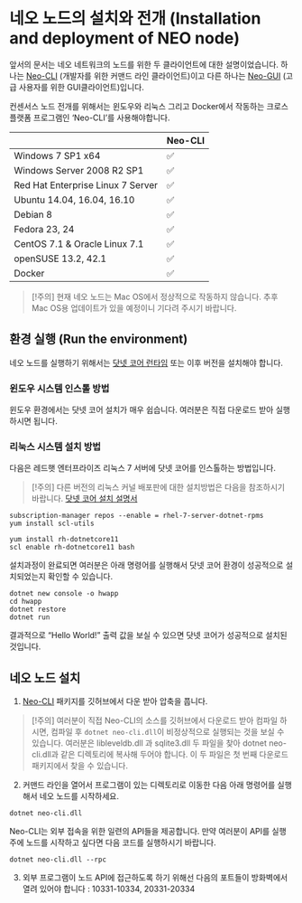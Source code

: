 # 네오 노드의 설치와 전개 (Installation and deployment of NEO node)

앞서의 문서는 네오 네트워크의 노드를 위한 두 클라이언트에 대한 설명이었습니다. 하나는 [Neo-CLI](https://github.com/neo-project/neo-cli/releases) (개발자를 위한 커맨드 라인 클라이언트)이고 다른 하나는 [Neo-GUI](https://github.com/neo-project/neo-gui/releases) (고급 사용자를 위한 GUI클라이언트)입니다. 

컨센서스 노드 전개를 위해서는 윈도우와 리눅스 그리고 Docker에서 작동하는 크로스 플랫폼 프로그램인 ‘Neo-CLI’를 사용해야합니다. 

|                                   | Neo-CLI |
| --------------------------------- | ----------------- |
| Windows 7 SP1 x64                 | ✅                 |
| Windows Server 2008 R2 SP1        | ✅                 |
| Red Hat Enterprise Linux 7 Server | ✅                 |
| Ubuntu 14.04, 16.04, 16.10        | ✅                 |
| Debian 8                          | ✅                 |
| Fedora 23, 24                     | ✅                 |
| CentOS 7.1 & Oracle Linux 7.1     | ✅                 |
| openSUSE 13.2, 42.1               | ✅                 |
| Docker                            | ✅                 |

> [!주의]
> 현재 네오 노드는 Mac OS에서 정상적으로 작동하지 않습니다. 추후 Mac OS용 업데이트가 있을 예정이니 기다려 주시기 바랍니다. 


## 환경 실행 (Run the environment)

네오 노드를 실행하기 위해서는 [닷넷 코어 런타임](https://www.microsoft.com/net/download/core#/runtime) 또는 이후 버전을 설치해야 합니다. 

### 윈도우 시스템 인스톨 방법

윈도우 환경에서는 닷넷 코어 설치가 매우 쉽습니다. 여러분은 직접 다운로드 받아 실행하시면 됩니다. 

### 리눅스 시스템 설치 방법

다음은 레드햇 엔터프라이즈 리눅스 7 서버에 닷넷 코어를 인스톨하는 방법입니다.

> [!주의]
> 다른 버전의 리눅스 커널 배포판에 대한 설치방법은 다음을 참조하시기 바랍니다. [닷넷 코어 설치 설명서](https://www.snetnet/core#linuxredhat)


```
subscription-manager repos --enable = rhel-7-server-dotnet-rpms
yum install scl-utils
```

```
yum install rh-dotnetcore11
scl enable rh-dotnetcore11 bash
```

설치과정이 완료되면 여러분은 아래 명령어를 실행해서 닷넷 코어 환경이 성공적으로 설치되었는지 확인할 수 있습니다.

```
dotnet new console -o hwapp
cd hwapp
dotnet restore
dotnet run
```

결과적으로 “Hello World!” 출력 값을 보실 수 있으면 닷넷 코어가 성공적으로 설치된 것입니다.


## 네오 노드 설치

1. [Neo-CLI](https://github.com/neo-project/neo-cli/releases) 패키지를 깃허브에서 다운 받아 압축을 풉니다.


> [!주의]
> 여러분이 직접 Neo-CLI의 소스를 깃허브에서 다운로드 받아 컴파일 하시면, 컴파일 후 `dotnet neo-cli.dll`이 비정상적으로 실행되는 것을 보실 수 있습니다. 여러분은 libleveldb.dll 과 sqlite3.dll 두 파일을 찾아 dotnet neo-cli.dll과 같은 디렉토리에 복사해 두어야 합니다. 이 두 파일은 첫 번째 다운로드 패키지에서 찾을 수 있습니다. 

2. 커맨드 라인을 열어서 프로그램이 있는 디렉토리로 이동한 다음 아래 명령어를 실행해서 네오 노드를 시작하세요.

```
dotnet neo-cli.dll
```

Neo-CLI는 외부 접속을 위한 일련의 API들을 제공합니다. 만약 여러분이 API를 실행 주에 노드를 시작하고 싶다면 다음 코드를 실행하시기 바랍니다.
```
dotnet neo-cli.dll --rpc
```
3. 외부 프로그램이 노드 API에 접근하도록 하기 위해선 다음의 포트들이 방화벽에서 열려 있어야 합니다 : 10331-10334, 20331-20334
